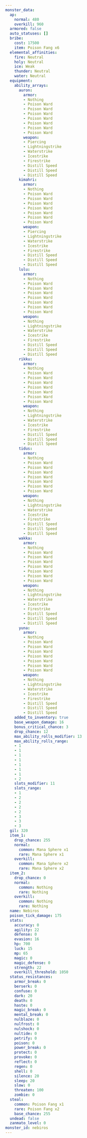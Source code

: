 ```yaml
---
monster_data:
  ap:
    normal: 480
    overkill: 960
  armored: false
  auto_statuses: []
  bribe:
    cost: 17500
    item: Poison Fang x6
  elemental_affinities:
    fire: Neutral
    holy: Neutral
    ice: Weak
    thunder: Neutral
    water: Neutral
  equipment:
    ability_arrays:
      auron:
        armor:
        - Nothing
        - Poison Ward
        - Poison Ward
        - Poison Ward
        - Poison Ward
        - Poison Ward
        - Poison Ward
        - Poison Ward
        weapon:
        - Piercing
        - Lightningstrike
        - Waterstrike
        - Icestrike
        - Firestrike
        - Distill Speed
        - Distill Speed
        - Distill Speed
      kimahri:
        armor:
        - Nothing
        - Poison Ward
        - Poison Ward
        - Poison Ward
        - Poison Ward
        - Poison Ward
        - Poison Ward
        - Poison Ward
        weapon:
        - Piercing
        - Lightningstrike
        - Waterstrike
        - Icestrike
        - Firestrike
        - Distill Speed
        - Distill Speed
        - Distill Speed
      lulu:
        armor:
        - Nothing
        - Poison Ward
        - Poison Ward
        - Poison Ward
        - Poison Ward
        - Poison Ward
        - Poison Ward
        - Poison Ward
        weapon:
        - Nothing
        - Lightningstrike
        - Waterstrike
        - Icestrike
        - Firestrike
        - Distill Speed
        - Distill Speed
        - Distill Speed
      rikku:
        armor:
        - Nothing
        - Poison Ward
        - Poison Ward
        - Poison Ward
        - Poison Ward
        - Poison Ward
        - Poison Ward
        - Poison Ward
        weapon:
        - Nothing
        - Lightningstrike
        - Waterstrike
        - Icestrike
        - Firestrike
        - Distill Speed
        - Distill Speed
        - Distill Speed
      tidus:
        armor:
        - Nothing
        - Poison Ward
        - Poison Ward
        - Poison Ward
        - Poison Ward
        - Poison Ward
        - Poison Ward
        - Poison Ward
        weapon:
        - Nothing
        - Lightningstrike
        - Waterstrike
        - Icestrike
        - Firestrike
        - Distill Speed
        - Distill Speed
        - Distill Speed
      wakka:
        armor:
        - Nothing
        - Poison Ward
        - Poison Ward
        - Poison Ward
        - Poison Ward
        - Poison Ward
        - Poison Ward
        - Poison Ward
        weapon:
        - Nothing
        - Lightningstrike
        - Waterstrike
        - Icestrike
        - Firestrike
        - Distill Speed
        - Distill Speed
        - Distill Speed
      yuna:
        armor:
        - Nothing
        - Poison Ward
        - Poison Ward
        - Poison Ward
        - Poison Ward
        - Poison Ward
        - Poison Ward
        - Poison Ward
        weapon:
        - Nothing
        - Lightningstrike
        - Waterstrike
        - Icestrike
        - Firestrike
        - Distill Speed
        - Distill Speed
        - Distill Speed
    added_to_inventory: true
    base_weapon_damage: 16
    bonus_critical_chance: 3
    drop_chance: 12
    max_ability_rolls_modifier: 13
    max_ability_rolls_range:
    - 1
    - 1
    - 1
    - 1
    - 1
    - 1
    - 1
    - 2
    slots_modifier: 11
    slots_range:
    - 1
    - 2
    - 2
    - 2
    - 2
    - 3
    - 3
    - 3
  gil: 320
  item_1:
    drop_chance: 255
    normal:
      common: Mana Sphere x1
      rare: Mana Sphere x1
    overkill:
      common: Mana Sphere x2
      rare: Mana Sphere x2
  item_2:
    drop_chance: 0
    normal:
      common: Nothing
      rare: Nothing
    overkill:
      common: Nothing
      rare: Nothing
  name: Nebiros
  poison_tick_damage: 175
  stats:
    accuracy: 0
    agility: 22
    defense: 0
    evasion: 16
    hp: 700
    luck: 15
    mp: 65
    magic: 0
    magic_defense: 0
    strength: 22
    overkill_threshold: 1050
  status_resistances:
    armor_break: 0
    berserk: 0
    confuse: 0
    dark: 20
    death: 0
    haste: 0
    magic_break: 0
    mental_break: 0
    nulblaze: 0
    nulfrost: 0
    nulshock: 0
    nultide: 0
    petrify: 0
    poison: 0
    power_break: 0
    protect: 0
    provoke: 0
    reflect: 0
    regen: 0
    shell: 0
    silence: 20
    sleep: 20
    slow: 0
    threaten: 100
    zombie: 0
  steal:
    common: Poison Fang x1
    rare: Poison Fang x2
    base_chance: 255
  undead: false
  zanmato_level: 0
monster_id: nebiros
---
```

